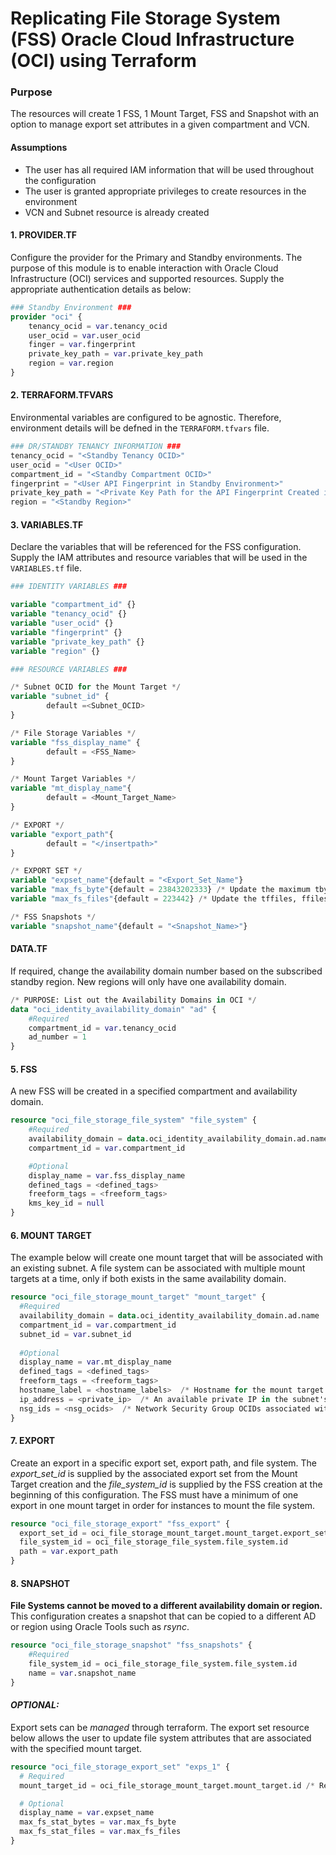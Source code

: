 # Replicating File Storage System (FSS) Oracle Cloud Infrastructure (OCI) using Terraform

### Purpose
The resources will create 1 FSS, 1 Mount Target, FSS and Snapshot with an option to manage export set attributes in a given compartment and VCN. 


#### Assumptions

- The user has all required IAM information that will be used throughout the configuration
- The user is granted appropriate privileges to create resources in the environment
- VCN and Subnet resource is already created



#### 1. PROVIDER.TF

Configure the provider for the Primary and Standby environments. The purpose of this module is to enable interaction with Oracle Cloud Infrastructure (OCI) services and supported resources. Supply the appropriate authentication details as below:

```terraform
### Standby Environment ###
provider "oci" {
    tenancy_ocid = var.tenancy_ocid
    user_ocid = var.user_ocid
    finger = var.fingerprint
    private_key_path = var.private_key_path
    region = var.region
}

```

#### 2. TERRAFORM.TFVARS

Environmental variables are configured to be agnostic. Therefore, environment details will be defned in the `TERRAFORM.tfvars` file. 

```terraform
### DR/STANDBY TENANCY INFORMATION ###
tenancy_ocid = "<Standby Tenancy OCID>"
user_ocid = "<User OCID>"
compartment_id = "<Standby Compartment OCID>"
fingerprint = "<User API Fingerprint in Standby Environment>"
private_key_path = "<Private Key Path for the API Fingerprint Created in Standby Environment>"
region = "<Standby Region>"
```

#### 3. VARIABLES.TF

Declare the variables that will be referenced for the FSS configuration. Supply the IAM attributes and resource variables that will be used in the `VARIABLES.tf` file.

```terraform
### IDENTITY VARIABLES ###

variable "compartment_id" {}
variable "tenancy_ocid" {}
variable "user_ocid" {}
variable "fingerprint" {}
variable "private_key_path" {}
variable "region" {}

### RESOURCE VARIABLES ###

/* Subnet OCID for the Mount Target */
variable "subnet_id" {
        default =<Subnet_OCID>
}

/* File Storage Variables */
variable "fss_display_name" {
        default = <FSS_Name>
}

/* Mount Target Variables */
variable "mt_display_name"{
        default = <Mount_Target_Name>
}

/* EXPORT */
variable "export_path"{
        default = "</insertpath>"
}

/* EXPORT SET */
variable "expset_name"{default = "<Export_Set_Name"}
variable "max_fs_byte"{default = 23843202333} /* Update the maximum tbytes, fbytes, and abytes values
variable "max_fs_files"{default = 223442} /* Update the tffiles, ffiles and afiles values */

/* FSS Snapshots */
variable "snapshot_name"{default = "<Snapshot_Name>"}
```

#### DATA.TF

If required, change the availability domain number based on the subscribed standby region. New regions will only have one availability domain. 

```terraform
/* PURPOSE: List out the Availability Domains in OCI */
data "oci_identity_availability_domain" "ad" {
    #Required
    compartment_id = var.tenancy_ocid
    ad_number = 1
}
```

#### 5. FSS

A new FSS will be created in a specified compartment and availability domain.

```terraform
resource "oci_file_storage_file_system" "file_system" {
    #Required
    availability_domain = data.oci_identity_availability_domain.ad.name /* Value for AD from: DATA.TF */
    compartment_id = var.compartment_id

    #Optional
    display_name = var.fss_display_name
    defined_tags = <defined_tags>
    freeform_tags = <freeform_tags>
    kms_key_id = null
}
```

#### 6. MOUNT TARGET

The example below will create one mount target that will be associated with an existing subnet. A file system can be associated with multiple mount targets at a time, only if both exists in the same availability domain. 

```terraform
resource "oci_file_storage_mount_target" "mount_target" {
  #Required
  availability_domain = data.oci_identity_availability_domain.ad.name
  compartment_id = var.compartment_id
  subnet_id = var.subnet_id
  
  #Optional
  display_name = var.mt_display_name
  defined_tags = <defined_tags>
  freeform_tags = <freeform_tags>
  hostname_label = <hostname_labels>  /* Hostname for the mount target's IP address */
  ip_address = <private_ip>  /* An available private IP in the subnet's CIDR */
  nsg_ids = <nsg_ocids>  /* Network Security Group OCIDs associated with the mount target. Maximum ID's = 5 */
}
```

#### 7. EXPORT

Create an export in a specific export set, export path, and file system. The <i>export_set_id</i> is supplied by the associated export set from the Mount Target creation and the <i>file_system_id</i> is supplied by the FSS creation at the beginning of this configuration. The FSS must have a minimum of one export in one mount target in order for instances to mount the file system.

```terraform
resource "oci_file_storage_export" "fss_export" {
  export_set_id = oci_file_storage_mount_target.mount_target.export_set_id
  file_system_id = oci_file_storage_file_system.file_system.id
  path = var.export_path
}
```

#### 8. SNAPSHOT

<b>File Systems cannot be moved to a different availability domain or region.</b> This configuration creates a snapshot that can be copied to a different AD or region using Oracle Tools such as <i>rsync</i>.

```terraform
resource "oci_file_storage_snapshot" "fss_snapshots" {
    #Required
    file_system_id = oci_file_storage_file_system.file_system.id
    name = var.snapshot_name
}
```
#### <i>OPTIONAL:</i>

Export sets can be <i>managed</i> through terraform. The export set resource below allows the user to update file system attributes that are associated with the specified mount target.

```terraform
resource "oci_file_storage_export_set" "exps_1" {
  # Required
  mount_target_id = oci_file_storage_mount_target.mount_target.id /* Referencing export set created from mount_target resource */

  # Optional
  display_name = var.expset_name
  max_fs_stat_bytes = var.max_fs_byte
  max_fs_stat_files = var.max_fs_files
}
```
